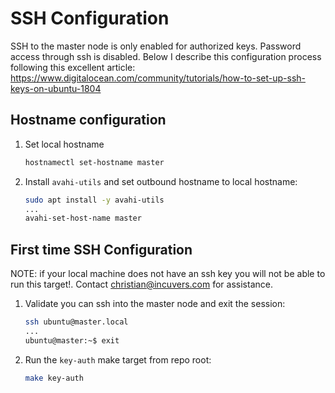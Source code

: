 # SSH Configuration

SSH to the master node is only enabled for authorized keys. Password access through ssh is disabled. Below I describe this configuration process following this excellent article:
https://www.digitalocean.com/community/tutorials/how-to-set-up-ssh-keys-on-ubuntu-1804

## Hostname configuration
1. Set local hostname
    ```bash
    hostnamectl set-hostname master
    ```
2. Install `avahi-utils` and set outbound hostname to local hostname:
    ```bash
    sudo apt install -y avahi-utils
    ...
    avahi-set-host-name master
    ```

## First time SSH Configuration
NOTE: if your local machine does not have an ssh key you will not be able to run this target!. Contact christian@incuvers.com for assistance.

1. Validate you can ssh into the master node and exit the session:
    ```bash
    ssh ubuntu@master.local
    ...
    ubuntu@master:~$ exit
    ```
2. Run the `key-auth` make target from repo root:
    ```bash
    make key-auth
    ```
